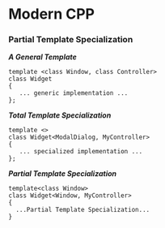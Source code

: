 # Modern CPP

### Partial Template Specialization

***A General Template***

```
template <class Window, class Controller>
class Widget
{
   ... generic implementation ...
};
```

***Total Template Specialization***
```
template <>
class Widget<ModalDialog, MyController>
{
   ... specialized implementation ...
};
```
***Partial Template Specialization***

```
template<class Window>
class Widget<Window, MyController>
{
  ...Partial Template Specialization...
}
```
